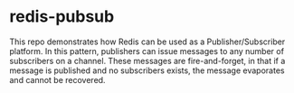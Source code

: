 # redis-pubsub
This repo demonstrates how Redis can be used as a Publisher/Subscriber platform. In this pattern, publishers can issue messages to any number of subscribers on a channel. These messages are fire-and-forget, in that if a message is published and no subscribers exists, the message evaporates and cannot be recovered.
